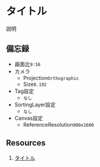 # タイトル
説明

## 備忘録
- 画面比`9:16`
- カメラ
  - Projection`Orthographic`
  - Size`8.192`
- Tag設定
  - `なし`
- SortingLayer設定
  - `なし`
- Canvas設定
  - ReferenceResolution`900x1600`

## Resources
1. [タイトル](リンク)
